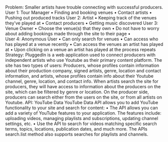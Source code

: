 Problem: Smaller artists have trouble connecting with successful producers.
User 1:  Tour Manager
•	Finding and booking venues
•	Contact artists
•	Pushing out produced tracks
User 2: Artist
•	Keeping track of the venues they’ve played at
•	Contact producers
•	Getting music discovered
User 3: Venue Owner
•	Choose the venue(s) that they own
•	Do not have to worry about adding bookings made through the site to their page
•	
User 4: Anonymous User
•	Can only search for venues
•	Can access who has played at a venue recently
•	Can access the venues an artist has played at
•	Upon clicking on a venue an artist has played at the process repeats
Strategy: PluggedIn is a web application used to connect producers with independent artists who use Youtube as their primary content platform. The site has two types of users: Producers, whose profiles contain information about their production company, signed artists, genre, location and contact information, and artists, whose profiles contain info about their Youtube channel, genre, location, and contact info. When artists search the site for producers, they will have access to information about the producers on the site, which can be filtered by genre or location. On the producer side, producers can search either from the users on the site, or from all artists on Youtube.
API: YouTube Data
YouTube Data API allows you to add YouTube functionality to your site and search for content:
•	The API allows you can add a variety of YouTube features to your application. The features include: uploading videos, managing playlists and subscriptions, updating channel settings, etc.
•	Use the API to search for videos matching specific search terms, topics, locations, publication dates, and much more. The APIs search.list method also supports searches for playlists and channels.

